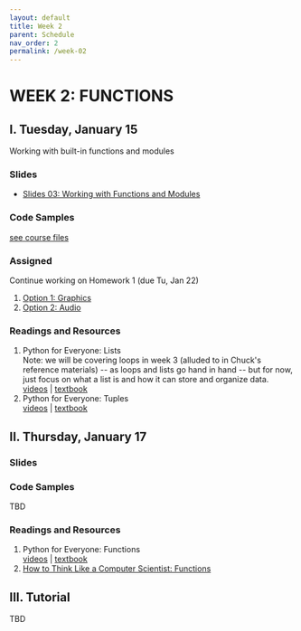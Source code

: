 ```yaml
---
layout: default
title: Week 2
parent: Schedule
nav_order: 2
permalink: /week-02
---
```


# WEEK 2: FUNCTIONS

## I. Tuesday, January 15
Working with built-in functions and modules
### Slides
* [Slides 03: Working with Functions and Modules](https://docs.google.com/presentation/d/1pQs_tCuLFnVwm7efloWsNMFFeh8_ElkvnYQirDwBObE/edit?usp=sharing)

### Code Samples
[see course files](/winter2019/course-files/lectures/)

### Assigned 
Continue working on Homework 1 (due Tu, Jan 22)
1. [Option 1: Graphics](https://docs.google.com/document/d/1gg-lejsKe8fihtUsaEYC1I6zjBeWtKJRoCpKdLj8TJY/edit?usp=sharing)
2. [Option 2: Audio](https://docs.google.com/document/d/1CJQSR8RVhv82PAg2b24oelNUZdmbQkuKuj58N9VeKP4/edit)

### Readings and Resources
1. Python for Everyone: Lists<br>
Note: we will be covering loops in week 3 (alluded to in Chuck's reference materials) -- as loops and lists go hand in hand -- but for now, just focus on what a list is and how it can store and organize data.<br>
[videos]() | [textbook](https://www.py4e.com/html3/08-lists)
2. Python for Everyone: Tuples<br>
[videos](https://www.py4e.com/lessons/tuples) | [textbook](https://www.py4e.com/html3/10-tuples)

## II. Thursday, January 17
### Slides
### Code Samples
TBD

### Readings and Resources
1. Python for Everyone: Functions<br>
[videos](https://www.py4e.com/lessons/functions) | [textbook](https://www.py4e.com/html3/04-functions)<br>
2. [How to Think Like a Computer Scientist: Functions](http://openbookproject.net/thinkcs/python/english3e/functions.html)


## III. Tutorial
TBD